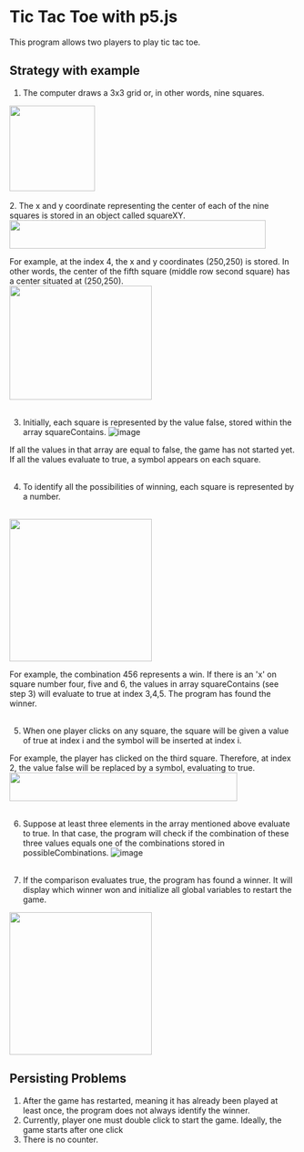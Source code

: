 # Tic Tac Toe with p5.js

This program allows two players to play tic tac toe.

## Strategy with example

1. The computer draws a 3x3 grid or, in other words, nine squares.
<img src="https://user-images.githubusercontent.com/53101129/212801673-6f6b6a56-2487-4c9b-8517-7608496ca6cd.png" width="150" height="150">
<br><br>
2. The x and y coordinate representing the center of each of the nine squares is stored in an object called squareXY.
<br>
<img src="https://user-images.githubusercontent.com/53101129/212807742-57b0dc0b-441a-42cb-913f-106cb3bc7953.png" width="450" height="50">

For example, at the index 4, the x and y coordinates (250,250) is stored.
In other words, the center of the fifth square (middle row second square) has a center situated at (250,250).
<br>
<img src="https://user-images.githubusercontent.com/53101129/212803283-0f9306ad-4545-4030-8c58-9361b6e0fc60.png" width="250" height="200">
 <br><br>  
 
3. Initially, each square is represented by the value false, stored within the array squareContains.
![image](https://user-images.githubusercontent.com/53101129/212803481-b3333d9d-d79d-4f37-9018-f226cbc120f7.png)

If all the values in that array are equal to false, the game has not started yet.
If all the values evaluate to true, a symbol appears on each square.
<br><br>

4. To identify all the possibilities of winning, each square is represented by a number.
<br>
<img src="https://user-images.githubusercontent.com/53101129/212804546-7f0d6b7f-c4ee-4bb0-83b7-0152d5f89c15.png" width="250" height="250">
<br>

For example, the combination 456 represents a win. If there is an 'x' on square number four, five and 6, the values in array squareContains (see step 3) will evaluate to true at index 3,4,5. The program has found the winner. 
<br><br>

5. When one player clicks on any square, the square will be given a value of true at index i and the symbol will be inserted at index i.

For example, the player has clicked on the third square.
Therefore, at index 2, the value false will be replaced by a symbol, evaluating to true.
<br>
<img src="https://user-images.githubusercontent.com/53101129/212805258-2b34a5aa-4772-43ec-9ae9-85eef9a55c93.png" width="400" height="50">
<br><br>

6. Suppose at least three elements in the array mentioned above evaluate to true. In that case, the program will check if the combination of these three values equals one of the combinations stored in possibleCombinations.
![image](https://user-images.githubusercontent.com/53101129/212806214-0afa1b3c-4aeb-41a1-919b-d7f27f4af840.png)
<br><br>


7. If the comparison evaluates true, the program has found a winner. It will display which winner won and initialize all global variables to restart the game.
 
<img src="https://user-images.githubusercontent.com/53101129/212806859-30f87445-e20f-4281-9259-079e2c5daf10.png" width="250" height="250">


## Persisting Problems
1. After the game has restarted, meaning it has already been played at least once, the program does not always
identify the winner.
2. Currently, player one must double click to start the game. Ideally, the game starts after one click
3. There is no counter.
